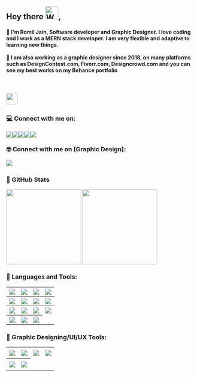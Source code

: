 <h2>Hey there <img src="https://raw.githubusercontent.com/nixin72/nixin72/master/wave.gif" 
         alt="Waving hand animated gif"
         height="35"
         width="35" />,
  
</h2>
<h4>
  📌  I'm Romil Jain, Software developer and Graphic Designer. I love coding and I work as a MERN stack developer. I am very flexible and adaptive to learning new things.
  <br/><br/>
 📌  I am also working as a graphic designer since 2018, on many platforms such as DesignContest.com, Fiverr.com, Designcrowd.com and you can see my best works on my Behance portfolio
</h4>

<!--Profile views-->
<br/>

<p align="left">
<img src="https://komarev.com/ghpvc/?username=jainromil56&color=blueviolet " height="30px" style="margin:3px 0"/>
</p>


<h3 align="left">
  💻 Connect with me on:
</h3>

<a href="https://www.linkedin.com/in/romil-jain123/" target="_blank"><img align="left" src="https://img.shields.io/badge/LinkedIn-0077B5?style=for-the-badge&logo=linkedin&logoColor=white " style="margin:3px 0"/></a>
<a href="https://twitter.com/Romil_Code" target="_blank"><img align="left" src="https://img.shields.io/badge/Twitter-1DA1F2?style=for-the-badge&logo=twitter&logoColor=white " style="margin:3px 0"/></a>
<a href="https://www.linkedin.com/in/romil-jain123/" target="_blank"><img align="left" src="https://img.shields.io/badge/Instagram-E4405F?style=for-the-badge&logo=instagram&logoColor=white " style="margin:3px 0"/></a>
<a href="https://github.com/jainromil56/" target="_blank"><img align="left" src="https://img.shields.io/badge/GitHub-100000?style=for-the-badge&logo=github&logoColor=white " style="margin:3px 0"/></a>
<a href="https://jainromil56.github.io/me/" target="_blank"><img align="left" src="https://img.shields.io/badge/website-000000?style=for-the-badge&logo=About.me&logoColor=white" style="margin:3px 0"/></a>


<br/>
<h3 align="left">
  🤓 Connect with me on (Graphic Design):
</h3>

<a href="https://www.behance.net/romiljain2"><img src="https://img.shields.io/badge/-Behance-blue?style=for-the-badge&logo=behance&logoColor=white " style="margin:3px 0"/></a>

<h3>
  📌 GitHub Stats
</h3>


<!--Github stats-->
<img align="left" height="200px" src="https://github-readme-stats.vercel.app/api?username=jainromil56&show_icons=true&theme=dark"/>

<!-- Most languages used-->
<img align="center" height="200px" src="https://github-readme-stats.vercel.app/api/top-langs/?username=jainromil56&layout=compact"/>
         
<br/>

<h3 align="left">
 🧰 Languages and Tools:
</h3>

<table>
<tr>
<th><img align="center" src="https://img.shields.io/badge/Bootstrap-563D7C?style=for-the-badge&logo=bootstrap&logoColor=white"/></th>
<th><img align="center" src="https://img.shields.io/badge/C-00599C?style=for-the-badge&logo=c&logoColor=white"/></th>
<th><img align="center" src="https://img.shields.io/badge/C%2B%2B-00599C?style=for-the-badge&logo=c%2B%2B&logoColor=white"/></th>
<th><img align="center" src="https://img.shields.io/badge/HTML5-E34F26?style=for-the-badge&logo=html5&logoColor=white "/></th>
</tr>
<tr>     
<th><img align="center" src="https://img.shields.io/badge/CSS3-1572B6?style=for-the-badge&logo=css3&logoColor=white"/></th>
<th><img align="center" src="https://img.shields.io/badge/JavaScript-323330?style=for-the-badge&logo=javascript&logoColor=F7DF1E"/></th>
<th><img align="center" src="https://img.shields.io/badge/Flask-000000?style=for-the-badge&logo=flask&logoColor=white"/></th>
<th><img align="center" src="https://img.shields.io/badge/Git-F05032?style=for-the-badge&logo=git&logoColor=white"/></th>
</tr>
<tr>
<th><img align="center" src="https://img.shields.io/badge/Java-ED8B00?style=for-the-badge&logo=java&logoColor=white"/></th>
<th><img align="center" src="https://img.shields.io/badge/Linux-FCC624?style=for-the-badge&logo=linux&logoColor=black"/></th>
<th><img align="center" src="https://img.shields.io/badge/MongoDB-4EA94B?style=for-the-badge&logo=mongodb&logoColor=white"/></th>
<th><img align="center" src="https://img.shields.io/badge/Node.js-339933?style=for-the-badge&logo=nodedotjs&logoColor=white"/></th>
</tr>
<th><img align="center" src="https://img.shields.io/badge/npm-CB3837?style=for-the-badge&logo=npm&logoColor=white"/></th>
<th><img align="center" src="https://img.shields.io/badge/React-20232A?style=for-the-badge&logo=react&logoColor=61DAFB"/></th>
<th><img align="center" src="https://img.shields.io/badge/Redux-593D88?style=for-the-badge&logo=redux&logoColor=white"/></th>
</tr>
</table>

<h3 align="left">
  🎨 Graphic Designing/UI/UX Tools:
</h3>

<table>
<tr>
<th><img align="center" src="https://img.shields.io/badge/Adobe-Photoshop-31A8FF?style=for-the-badge&logo=Adobe-Photoshop&labelColor=0a446b&logoWidth=15" style="margin:3px 0"/></th>
<th><img align="center" src="https://img.shields.io/badge/Adobe%20Illustrator-FF9A00?style=for-the-badge&logo=adobe%20illustrator&logoColor=white " style="margin:3px 0"/></th>
<th><img align="center" src="https://img.shields.io/badge/Adobe%20XD-470137?style=for-the-badge&logo=Adobe%20XD&logoColor=#FF61F6" style="margin:3px 0"/></th>
<th><img align="center" src="https://img.shields.io/badge/Adobe%20InDesign-FF3366?style=for-the-badge&logo=Adobe%20InDesign&logoColor=white " style="margin:3px 0"/></th>
</tr>
<tr>
<th><img align="center" src="https://img.shields.io/badge/Sketch-FFB387?style=for-the-badge&logo=sketch&logoColor=black" style="margin:3px 0"/></th>
<th><img align="center" src="https://img.shields.io/badge/blender-%23F5792A.svg?style=for-the-badge&logo=blender&logoColor=white " style="margin:3px 0"/></th>
</tr>
</table>



